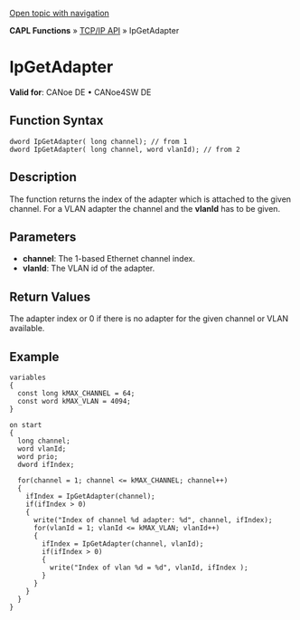 [Open topic with navigation](../../../../../CANoeDEFamily.htm#Topics/CAPLFunctions/TCPIPAPI/Functions/CAPLfunctionIPGetAdapter.md)

**CAPL Functions** » [TCP/IP API](../CAPLfunctionsTCPIPOverview.md) » IpGetAdapter

# IpGetAdapter

**Valid for**: CANoe DE • CANoe4SW DE

## Function Syntax

```
dword IpGetAdapter( long channel); // from 1
dword IpGetAdapter( long channel, word vlanId); // from 2
```

## Description

The function returns the index of the adapter which is attached to the given channel. For a VLAN adapter the channel and the **vlanId** has to be given.

## Parameters

- **channel**: The 1-based Ethernet channel index.
- **vlanId**: The VLAN id of the adapter.

## Return Values

The adapter index or 0 if there is no adapter for the given channel or VLAN available.

## Example

```plaintext
variables
{
  const long kMAX_CHANNEL = 64;
  const word kMAX_VLAN = 4094;
}

on start
{
  long channel;
  word vlanId;
  word prio;
  dword ifIndex;

  for(channel = 1; channel <= kMAX_CHANNEL; channel++)
  {
    ifIndex = IpGetAdapter(channel);
    if(ifIndex > 0)
    {
      write("Index of channel %d adapter: %d", channel, ifIndex);
      for(vlanId = 1; vlanId <= kMAX_VLAN; vlanId++)
      {
        ifIndex = IpGetAdapter(channel, vlanId);
        if(ifIndex > 0)
        {
          write("Index of vlan %d = %d", vlanId, ifIndex );
        }
      }
    }
  }
}
```

